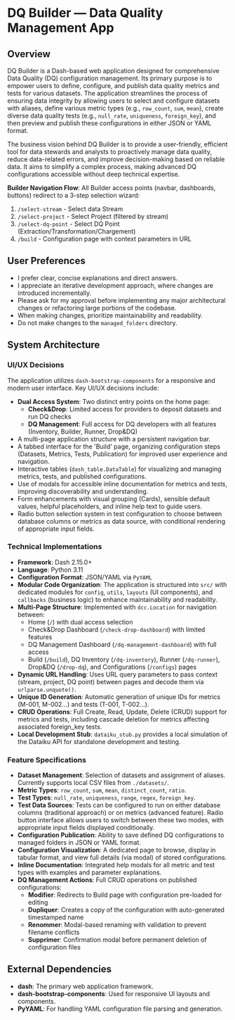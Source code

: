 # DQ Builder — Data Quality Management App

## Overview
DQ Builder is a Dash-based web application designed for comprehensive Data Quality (DQ) configuration management. Its primary purpose is to empower users to define, configure, and publish data quality metrics and tests for various datasets. The application streamlines the process of ensuring data integrity by allowing users to select and configure datasets with aliases, define various metric types (e.g., `row_count`, `sum`, `mean`), create diverse data quality tests (e.g., `null_rate`, `uniqueness`, `foreign_key`), and then preview and publish these configurations in either JSON or YAML format.

The business vision behind DQ Builder is to provide a user-friendly, efficient tool for data stewards and analysts to proactively manage data quality, reduce data-related errors, and improve decision-making based on reliable data. It aims to simplify a complex process, making advanced DQ configurations accessible without deep technical expertise.

**Builder Navigation Flow**: All Builder access points (navbar, dashboards, buttons) redirect to a 3-step selection wizard:
1. `/select-stream` - Select data Stream
2. `/select-project` - Select Project (filtered by stream)
3. `/select-dq-point` - Select DQ Point (Extraction/Transformation/Chargement)
4. `/build` - Configuration page with context parameters in URL

## User Preferences
- I prefer clear, concise explanations and direct answers.
- I appreciate an iterative development approach, where changes are introduced incrementally.
- Please ask for my approval before implementing any major architectural changes or refactoring large portions of the codebase.
- When making changes, prioritize maintainability and readability.
- Do not make changes to the `managed_folders` directory.

## System Architecture

### UI/UX Decisions
The application utilizes `dash-bootstrap-components` for a responsive and modern user interface. Key UI/UX decisions include:
- **Dual Access System**: Two distinct entry points on the home page:
  - **Check&Drop**: Limited access for providers to deposit datasets and run DQ checks
  - **DQ Management**: Full access for DQ developers with all features (Inventory, Builder, Runner, Drop&DQ)
- A multi-page application structure with a persistent navigation bar.
- A tabbed interface for the 'Build' page, organizing configuration steps (Datasets, Metrics, Tests, Publication) for improved user experience and navigation.
- Interactive tables (`dash_table.DataTable`) for visualizing and managing metrics, tests, and published configurations.
- Use of modals for accessible inline documentation for metrics and tests, improving discoverability and understanding.
- Form enhancements with visual grouping (Cards), sensible default values, helpful placeholders, and inline help text to guide users.
- Radio button selection system in test configuration to choose between database columns or metrics as data source, with conditional rendering of appropriate input fields.

### Technical Implementations
- **Framework**: Dash 2.15.0+
- **Language**: Python 3.11
- **Configuration Format**: JSON/YAML via `PyYAML`
- **Modular Code Organization**: The application is structured into `src/` with dedicated modules for `config`, `utils`, `layouts` (UI components), and `callbacks` (business logic) to enhance maintainability and readability.
- **Multi-Page Structure**: Implemented with `dcc.Location` for navigation between:
  - Home (`/`) with dual access selection
  - Check&Drop Dashboard (`/check-drop-dashboard`) with limited features
  - DQ Management Dashboard (`/dq-management-dashboard`) with full access
  - Build (`/build`), DQ Inventory (`/dq-inventory`), Runner (`/dq-runner`), Drop&DQ (`/drop-dq`), and Configurations (`/configs`) pages
- **Dynamic URL Handling**: Uses URL query parameters to pass context (stream, project, DQ point) between pages and decode them via `urlparse.unquote()`.
- **Unique ID Generation**: Automatic generation of unique IDs for metrics (M-001, M-002...) and tests (T-001, T-002...).
- **CRUD Operations**: Full Create, Read, Update, Delete (CRUD) support for metrics and tests, including cascade deletion for metrics affecting associated foreign_key tests.
- **Local Development Stub**: `dataiku_stub.py` provides a local simulation of the Dataiku API for standalone development and testing.

### Feature Specifications
- **Dataset Management**: Selection of datasets and assignment of aliases. Currently supports local CSV files from `./datasets/`.
- **Metric Types**: `row_count`, `sum`, `mean`, `distinct_count`, `ratio`.
- **Test Types**: `null_rate`, `uniqueness`, `range`, `regex`, `foreign_key`.
- **Test Data Sources**: Tests can be configured to run on either database columns (traditional approach) or on metrics (advanced feature). Radio button interface allows users to switch between these two modes, with appropriate input fields displayed conditionally.
- **Configuration Publication**: Ability to save defined DQ configurations to managed folders in JSON or YAML format.
- **Configuration Visualization**: A dedicated page to browse, display in tabular format, and view full details (via modal) of stored configurations.
- **Inline Documentation**: Integrated help modals for all metric and test types with examples and parameter explanations.
- **DQ Management Actions**: Full CRUD operations on published configurations:
  - **Modifier**: Redirects to Build page with configuration pre-loaded for editing
  - **Dupliquer**: Creates a copy of the configuration with auto-generated timestamped name
  - **Renommer**: Modal-based renaming with validation to prevent filename conflicts
  - **Supprimer**: Confirmation modal before permanent deletion of configuration files

## External Dependencies
- **dash**: The primary web application framework.
- **dash-bootstrap-components**: Used for responsive UI layouts and components.
- **PyYAML**: For handling YAML configuration file parsing and generation.